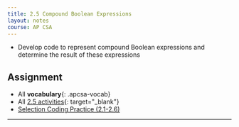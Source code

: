 ```yaml
---
title: 2.5 Compound Boolean Expressions
layout: notes
course: AP CSA
---
```


- Develop code to represent compound Boolean expressions and determine the result of these expressions

## Assignment

- All **vocabulary**{: .apcsa-vocab}
- All [2.5 activities](https://runestone.academy/ns/books/published/manvillehighschool_csawesome2_2526/topic-2-5-compound-ifs.html){: target="_blank"}
- [Selection Coding Practice (2.1-2.6)](https://runestone.academy/ns/books/published/manvillehighschool_csawesome2_2526/selection-practice-coding.html)

---

